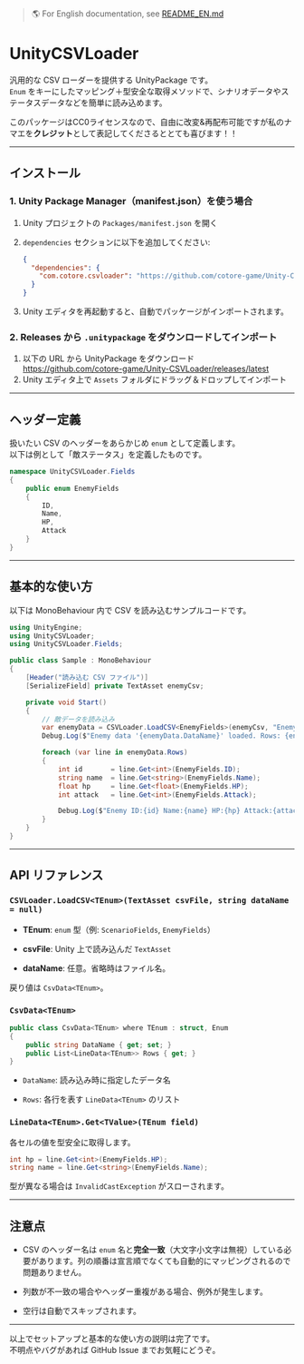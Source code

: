 > :earth_americas: For English documentation, see [README_EN.md](./README_EN.md)

# UnityCSVLoader

汎用的な CSV ローダーを提供する UnityPackage です。  
`Enum` をキーにしたマッピング＋型安全な取得メソッドで、シナリオデータやステータスデータなどを簡単に読み込めます。

このパッケージはCC0ライセンスなので、自由に改変&再配布可能ですが私のナマエを**クレジット**として表記してくださるととても喜びます！！

---

## インストール

### 1. Unity Package Manager（manifest.json）を使う場合

1. Unity プロジェクトの `Packages/manifest.json` を開く  
2. `dependencies` セクションに以下を追加してください:

    ```json
    {
      "dependencies": {
        "com.cotore.csvloader": "https://github.com/cotore-game/Unity-CSVLoader.git#v0.0.1"
      }
    }
    ```

3. Unity エディタを再起動すると、自動でパッケージがインポートされます。

### 2. Releases から `.unitypackage` をダウンロードしてインポート

1. 以下の URL から UnityPackage をダウンロード
	https://github.com/cotore-game/Unity-CSVLoader/releases/latest 
3. Unity エディタ上で `Assets` フォルダにドラッグ＆ドロップしてインポート

---

## ヘッダー定義

扱いたい CSV のヘッダーをあらかじめ `enum` として定義します。  
以下は例として「敵ステータス」を定義したものです。

```csharp
namespace UnityCSVLoader.Fields
{
    public enum EnemyFields
    {
        ID,
        Name,
        HP,
        Attack
    }
}

```

----------

## 基本的な使い方

以下は MonoBehaviour 内で CSV を読み込むサンプルコードです。

```csharp
using UnityEngine;
using UnityCSVLoader;
using UnityCSVLoader.Fields;

public class Sample : MonoBehaviour
{
    [Header("読み込む CSV ファイル")]
    [SerializeField] private TextAsset enemyCsv;

    private void Start()
    {
        // 敵データを読み込み
        var enemyData = CSVLoader.LoadCSV<EnemyFields>(enemyCsv, "EnemyStats");
        Debug.Log($"Enemy data '{enemyData.DataName}' loaded. Rows: {enemyData.Rows.Count}");

        foreach (var line in enemyData.Rows)
        {
            int id       = line.Get<int>(EnemyFields.ID);
            string name  = line.Get<string>(EnemyFields.Name);
            float hp     = line.Get<float>(EnemyFields.HP);
            int attack   = line.Get<int>(EnemyFields.Attack);

            Debug.Log($"Enemy ID:{id} Name:{name} HP:{hp} Attack:{attack}");
        }
    }
}

```

----------

## API リファレンス

### `CSVLoader.LoadCSV<TEnum>(TextAsset csvFile, string dataName = null)`

-   **TEnum**: `enum` 型（例: `ScenarioFields`, `EnemyFields`）
    
-   **csvFile**: Unity 上で読み込んだ `TextAsset`
    
-   **dataName**: 任意。省略時はファイル名。
    
戻り値は `CsvData<TEnum>`。

### `CsvData<TEnum>`

```csharp
public class CsvData<TEnum> where TEnum : struct, Enum
{
    public string DataName { get; set; }
    public List<LineData<TEnum>> Rows { get; }
}

```

-   `DataName`: 読み込み時に指定したデータ名
    
-   `Rows`: 各行を表す `LineData<TEnum>` のリスト
    

### `LineData<TEnum>.Get<TValue>(TEnum field)`

各セルの値を型安全に取得します。

```csharp
int hp = line.Get<int>(EnemyFields.HP);
string name = line.Get<string>(EnemyFields.Name);

```

型が異なる場合は `InvalidCastException` がスローされます。

----------

## 注意点

-   CSV のヘッダー名は `enum` 名と**完全一致**（大文字小文字は無視）している必要があります。列の順番は宣言順でなくても自動的にマッピングされるので問題ありません。
    
-   列数が不一致の場合やヘッダー重複がある場合、例外が発生します。
    
-   空行は自動でスキップされます。
    

----------

以上でセットアップと基本的な使い方の説明は完了です。  
不明点やバグがあれば GitHub Issue までお気軽にどうぞ。